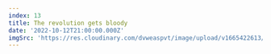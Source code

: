 ```yaml
---
index: 13
title: The revolution gets bloody
date: '2022-10-12T21:00:00.000Z'
imgSrc: 'https://res.cloudinary.com/dvweaspvt/image/upload/v1665422613/13_xfnqq4.png'
---
```


